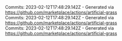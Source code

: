 Commits: 2023-02-12T17:48:29.142Z - Generated via https://github.com/marketplace/actions/artificial-grass
<br>
Commits: 2023-02-12T17:48:29.142Z - Generated via https://github.com/marketplace/actions/artificial-grass
<br>
Commits: 2023-02-12T17:48:29.142Z - Generated via https://github.com/marketplace/actions/artificial-grass
<br>
